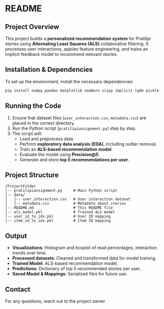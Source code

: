 # README

## Project Overview
This project builds a **personalized recommendation system** for Pratilipi stories using **Alternating Least Squares (ALS)** collaborative filtering. It processes user interactions, applies feature engineering, and trains an implicit feedback model to recommend relevant stories.

## Installation & Dependencies
To set up the environment, install the necessary dependencies:
```bash
pip install numpy pandas matplotlib seaborn scipy implicit tqdm pickle
```

## Running the Code
1. Ensure that dataset files (`user_interaction.csv`, `metadata.csv`) are placed in the correct directory.
2. Run the Python script (`pratilipiassignment.py`) step by step.
3. The script will:
   - Load and preprocess data.
   - Perform **exploratory data analysis (EDA)**, including outlier removal.
   - Train an **ALS-based recommendation model**.
   - Evaluate the model using **Precision@5**.
   - Generate and store **top 5 recommendations per user**.

## Project Structure
```
/ProjectFolder
│-- pratilipiassignment.py     # Main Python script
│-- data/
│   │-- user_interaction.csv   # User interaction dataset
│   │-- metadata.csv           # Metadata about stories
│-- README.md                  # This README file
│-- als_model.pkl              # Trained ALS model
│-- user_id_to_idx.pkl         # User ID mapping
│-- item_id_to_idx.pkl         # Item ID mapping
```

## Output
- **Visualizations**: Histogram and boxplot of read percentages, interaction trends over time.
- **Processed datasets**: Cleaned and transformed data for model training.
- **Trained Model**: ALS-based recommendation model.
- **Predictions**: Dictionary of top 5 recommended stories per user.
- **Saved Model & Mappings**: Serialized files for future use.

## Contact
For any questions, reach out to the project owner.

